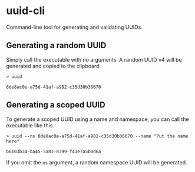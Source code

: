 # uuid-cli
Command-line tool for generating and validating UUIDs.

## Generating a random UUID

Simply call the executable with no arguments. A random UUID v4 will be generated and copied to the clipboard.

    > uuid
    
    8de8ac0e-a75d-41af-a982-c35d30b36670

## Generating a scoped UUID

To generate a scoped UUID using a name and namespace, you can call the executable like this.

    > uuid --ns 8de8ac0e-a75d-41af-a982-c35d30b36670 --name "Put the name here"

    b6103b34-ba45-5a81-8399-f41e7a5b0d6a

If you omit the `ns` argument, a random namespace UUID will be generated.
